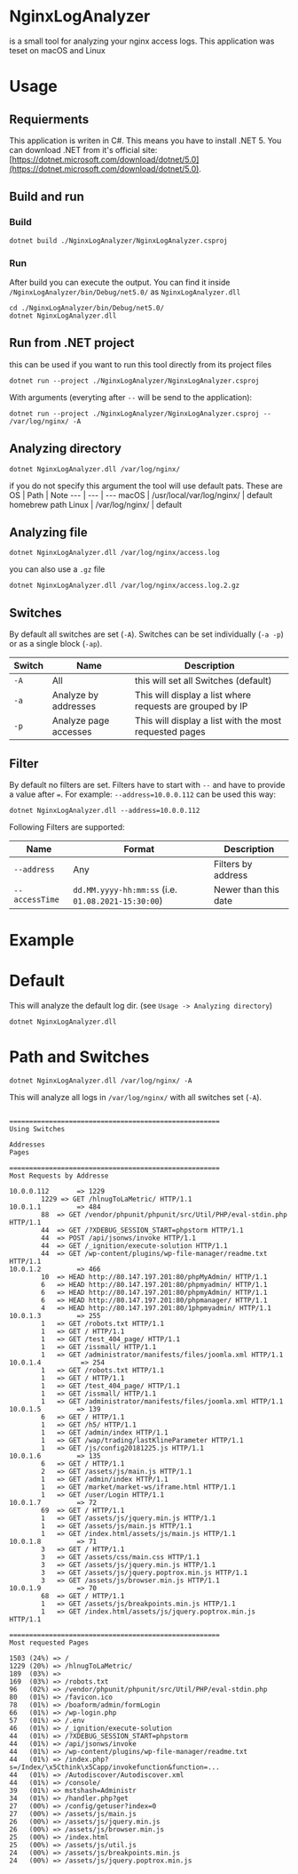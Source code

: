 # NginxLogAnalyzer

is a small tool for analyzing your nginx access logs. This application was teset on macOS and Linux

# Usage

## Requierments

This application is writen in C#. This means you have to install .NET 5. You can download .NET from it's official site: [https://dotnet.microsoft.com/download/dotnet/5.0](https://dotnet.microsoft.com/download/dotnet/5.0).

## Build and run

### Build

```shell
dotnet build ./NginxLogAnalyzer/NginxLogAnalyzer.csproj
```

### Run

After build you can execute the output. You can find it inside `/NginxLogAnalyzer/bin/Debug/net5.0/` as `NginxLogAnalyzer.dll`

```shell
cd ./NginxLogAnalyzer/bin/Debug/net5.0/
dotnet NginxLogAnalyzer.dll
```

## Run from .NET project

this can be used if you want to run this tool directly from its project files


```
dotnet run --project ./NginxLogAnalyzer/NginxLogAnalyzer.csproj
```

With arguments (everyting after `--`  will be send to the application):

```
dotnet run --project ./NginxLogAnalyzer/NginxLogAnalyzer.csproj -- /var/log/nginx/ -A
```


## Analyzing directory

```shell
dotnet NginxLogAnalyzer.dll /var/log/nginx/
```

if you do not specify this argument the tool will use default pats. These are
OS | Path | Note
--- | --- | ---
macOS | /usr/local/var/log/nginx/ | default homebrew path
Linux | /var/log/nginx/ | default

## Analyzing file

```shell
dotnet NginxLogAnalyzer.dll /var/log/nginx/access.log
```

you can also use a `.gz` file

```shell
dotnet NginxLogAnalyzer.dll /var/log/nginx/access.log.2.gz
```

## Switches

By default all switches are set (`-A`). Switches can be set individually (`-a -p`) or as a single block (`-ap`).

Switch|Name|Description
--- | --- | ---
 `-A` | All | this will set all Switches (default)
 `-a` | Analyze by addresses | This will display a list where requests are grouped by IP
 `-p` | Analyze page accesses | This will display a list with the most requested pages

## Filter

By default no filters are set. Filters have to start with `--` and have to provide a value after `=`. For example: `--address=10.0.0.112` can be used this way:

```shell
dotnet NginxLogAnalyzer.dll --address=10.0.0.112
```

Following Filters are supported:

Name | Format | Description
--- | --- | ---
`--address` | Any | Filters by address
`--accessTime` | `dd.MM.yyyy-hh:mm:ss` (i.e. `01.08.2021-15:30:00`) | Newer than this date

 # Example

 # Default

This will analyze the default log dir. (see `Usage -> Analyzing directory`)

```shell
dotnet NginxLogAnalyzer.dll
```
# Path and Switches

```shell
dotnet NginxLogAnalyzer.dll /var/log/nginx/ -A
```

This will analyze all logs in `/var/log/nginx/` with all switches set (`-A`).

``` shell

=====================================================
Using Switches

Addresses
Pages

=====================================================
Most Requests by Addresse

10.0.0.112       => 1229
        1229 => GET /hlnugToLaMetric/ HTTP/1.1
10.0.1.1         => 484
        88  => GET /vendor/phpunit/phpunit/src/Util/PHP/eval-stdin.php HTTP/1.1
        44  => GET /?XDEBUG_SESSION_START=phpstorm HTTP/1.1
        44  => POST /api/jsonws/invoke HTTP/1.1
        44  => GET /_ignition/execute-solution HTTP/1.1
        44  => GET /wp-content/plugins/wp-file-manager/readme.txt HTTP/1.1
10.0.1.2         => 466
        10  => HEAD http://80.147.197.201:80/phpMyAdmin/ HTTP/1.1
        6   => HEAD http://80.147.197.201:80/phpmyadmin/ HTTP/1.1
        6   => HEAD http://80.147.197.201:80/phpmyAdmin/ HTTP/1.1
        6   => HEAD http://80.147.197.201:80/phpmanager/ HTTP/1.1
        4   => HEAD http://80.147.197.201:80/1phpmyadmin/ HTTP/1.1
10.0.1.3         => 255
        1   => GET /robots.txt HTTP/1.1
        1   => GET / HTTP/1.1
        1   => GET /test_404_page/ HTTP/1.1
        1   => GET /issmall/ HTTP/1.1
        1   => GET /administrator/manifests/files/joomla.xml HTTP/1.1
10.0.1.4          => 254
        1   => GET /robots.txt HTTP/1.1
        1   => GET / HTTP/1.1
        1   => GET /test_404_page/ HTTP/1.1
        1   => GET /issmall/ HTTP/1.1
        1   => GET /administrator/manifests/files/joomla.xml HTTP/1.1
10.0.1.5         => 139
        6   => GET / HTTP/1.1
        1   => GET /h5/ HTTP/1.1
        1   => GET /admin/index HTTP/1.1
        1   => GET /wap/trading/lastKlineParameter HTTP/1.1
        1   => GET /js/config20181225.js HTTP/1.1
10.0.1.6         => 135
        6   => GET / HTTP/1.1
        2   => GET /assets/js/main.js HTTP/1.1
        1   => GET /admin/index HTTP/1.1
        1   => GET /market/market-ws/iframe.html HTTP/1.1
        1   => GET /user/Login HTTP/1.1
10.0.1.7         => 72
        69  => GET / HTTP/1.1
        1   => GET /assets/js/jquery.min.js HTTP/1.1
        1   => GET /assets/js/main.js HTTP/1.1
        1   => GET /index.html/assets/js/main.js HTTP/1.1
10.0.1.8         => 71
        3   => GET / HTTP/1.1
        3   => GET /assets/css/main.css HTTP/1.1
        3   => GET /assets/js/jquery.min.js HTTP/1.1
        3   => GET /assets/js/jquery.poptrox.min.js HTTP/1.1
        3   => GET /assets/js/browser.min.js HTTP/1.1
10.0.1.9         => 70
        68  => GET / HTTP/1.1
        1   => GET /assets/js/breakpoints.min.js HTTP/1.1
        1   => GET /index.html/assets/js/jquery.poptrox.min.js HTTP/1.1

=====================================================
Most requested Pages

1503 (24%) => /
1229 (20%) => /hlnugToLaMetric/
189  (03%) => 
169  (03%) => /robots.txt
96   (02%) => /vendor/phpunit/phpunit/src/Util/PHP/eval-stdin.php
80   (01%) => /favicon.ico
78   (01%) => /boaform/admin/formLogin
66   (01%) => /wp-login.php
57   (01%) => /.env
46   (01%) => /_ignition/execute-solution
44   (01%) => /?XDEBUG_SESSION_START=phpstorm
44   (01%) => /api/jsonws/invoke
44   (01%) => /wp-content/plugins/wp-file-manager/readme.txt
44   (01%) => /index.php?s=/Index/\x5Cthink\x5Capp/invokefunction&function=...
44   (01%) => /Autodiscover/Autodiscover.xml
44   (01%) => /console/
39   (01%) => mstshash=Administr
34   (01%) => /handler.php?get
27   (00%) => /config/getuser?index=0
27   (00%) => /assets/js/main.js
26   (00%) => /assets/js/jquery.min.js
26   (00%) => /assets/js/browser.min.js
25   (00%) => /index.html
25   (00%) => /assets/js/util.js
24   (00%) => /assets/js/breakpoints.min.js
24   (00%) => /assets/js/jquery.poptrox.min.js
```